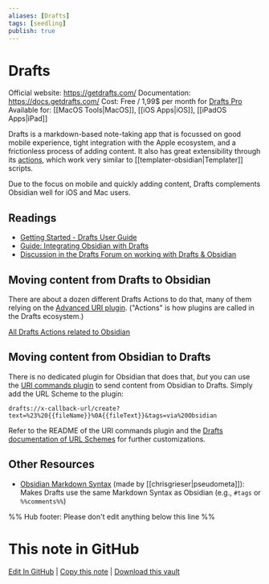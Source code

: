 ```yaml
---
aliases: [Drafts]
tags: [seedling]
publish: true
---
```


# Drafts

Official website: https://getdrafts.com/
Documentation: https://docs.getdrafts.com/
Cost: Free / 1,99$ per month for [Drafts Pro](https://docs.getdrafts.com/draftspro)
Available for: [[MacOS Tools|MacOS]], [[iOS Apps|iOS]], [[iPadOS Apps|iPad]]

Drafts is a markdown-based note-taking app that is focussed on good mobile experience, tight integration with the Apple ecosystem, and a frictionless process of adding content. It also has great extensibility through its [actions](https://actions.getdrafts.com/), which work very similar to [[templater-obsidian|Templater]] scripts.

Due to the focus on mobile and quickly adding content, Drafts complements Obsidian well for iOS and Mac users.

## Readings

- [Getting Started - Drafts User Guide](https://docs.getdrafts.com/gettingstarted/)
- [Guide: Integrating Obsidian with Drafts](https://forums.getdrafts.com/t/using-obsidian-with-drafts/11221)
- [Discussion in the Drafts Forum on working with Drafts & Obsidian](https://forums.getdrafts.com/t/drafts-and-obsidian-why/10968)

## Moving content from Drafts to Obsidian

There are about a dozen different Drafts Actions to do that, many of them relying on the [Advanced URI plugin](https://github.com/Vinzent03/obsidian-advanced-uri). ("Actions" is how plugins are called in the Drafts ecosystem.)

[All Drafts Actions related to Obsidian](https://actions.getdrafts.com/search?utf8=%E2%9C%93&q=obsidian)

## Moving content from Obsidian to Drafts

There is no dedicated plugin for Obsidian that does that, _but_ you can use the [URI commands plugin](https://github.com/kzhovn/uri-commands-obsidian) to send content from Obsidian to Drafts. Simply add the URL Scheme to the plugin:

```url
drafts://x-callback-url/create?text=%23%20{{fileName}}%0A{{fileText}}&tags=via%20Obsidian
```

Refer to the README of the URI commands plugin and the [Drafts documentation of URL Schemes](https://docs.getdrafts.com/docs/automation/urlschemes) for further customizations.

## Other Resources

- [Obsidian Markdown Syntax](https://actions.getdrafts.com/s/1r1) (made by [[chrisgrieser|pseudometa]]): Makes Drafts use the same Markdown Syntax as Obsidian (e.g., `#tags` or `%%comments%%`)

%% Hub footer: Please don't edit anything below this line %%

# This note in GitHub

<span class="git-footer">[Edit In GitHub](https://github.dev/obsidian-community/obsidian-hub/blob/main/02%20-%20Community%20Expansions/02.05%20All%20Community%20Expansions/Auxiliary%20Tools/Drafts%20App.md "git-hub-edit-note") | [Copy this note](https://raw.githubusercontent.com/obsidian-community/obsidian-hub/main/02%20-%20Community%20Expansions/02.05%20All%20Community%20Expansions/Auxiliary%20Tools/Drafts%20App.md "git-hub-copy-note") | [Download this vault](https://github.com/obsidian-community/obsidian-hub/archive/refs/heads/main.zip "git-hub-download-vault") </span>
